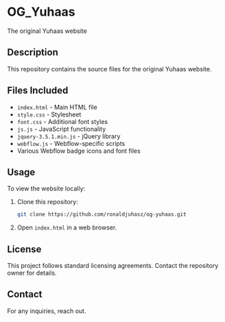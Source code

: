 # OG_Yuhaas

The original Yuhaas website

## Description
This repository contains the source files for the original Yuhaas website.

## Files Included
- `index.html` - Main HTML file
- `style.css` - Stylesheet
- `font.css` - Additional font styles
- `js.js` - JavaScript functionality
- `jquery-3.5.1.min.js` - jQuery library
- `webflow.js` - Webflow-specific scripts
- Various Webflow badge icons and font files

## Usage
To view the website locally:
1. Clone this repository:
   ```sh
   git clone https://github.com/ronaldjuhasz/og-yuhaas.git
   ```
2. Open `index.html` in a web browser.

## License
This project follows standard licensing agreements. Contact the repository owner for details.

## Contact
For any inquiries, reach out.


